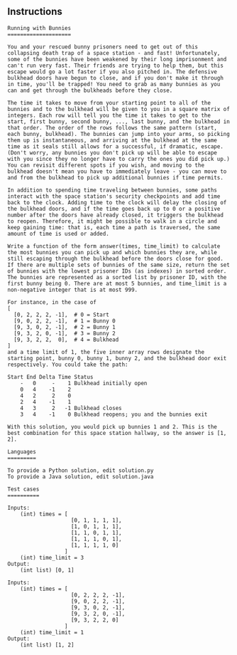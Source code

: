 ## Instructions
	Running with Bunnies
	====================

	You and your rescued bunny prisoners need to get out of this collapsing death trap of a space station - and fast! Unfortunately, some of the bunnies have been weakened by their long imprisonment and can't run very fast. Their friends are trying to help them, but this escape would go a lot faster if you also pitched in. The defensive bulkhead doors have begun to close, and if you don't make it through in time, you'll be trapped! You need to grab as many bunnies as you can and get through the bulkheads before they close. 

	The time it takes to move from your starting point to all of the bunnies and to the bulkhead will be given to you in a square matrix of integers. Each row will tell you the time it takes to get to the start, first bunny, second bunny, ..., last bunny, and the bulkhead in that order. The order of the rows follows the same pattern (start, each bunny, bulkhead). The bunnies can jump into your arms, so picking them up is instantaneous, and arriving at the bulkhead at the same time as it seals still allows for a successful, if dramatic, escape. (Don't worry, any bunnies you don't pick up will be able to escape with you since they no longer have to carry the ones you did pick up.) You can revisit different spots if you wish, and moving to the bulkhead doesn't mean you have to immediately leave - you can move to and from the bulkhead to pick up additional bunnies if time permits.

	In addition to spending time traveling between bunnies, some paths interact with the space station's security checkpoints and add time back to the clock. Adding time to the clock will delay the closing of the bulkhead doors, and if the time goes back up to 0 or a positive number after the doors have already closed, it triggers the bulkhead to reopen. Therefore, it might be possible to walk in a circle and keep gaining time: that is, each time a path is traversed, the same amount of time is used or added.

	Write a function of the form answer(times, time_limit) to calculate the most bunnies you can pick up and which bunnies they are, while still escaping through the bulkhead before the doors close for good. If there are multiple sets of bunnies of the same size, return the set of bunnies with the lowest prisoner IDs (as indexes) in sorted order. The bunnies are represented as a sorted list by prisoner ID, with the first bunny being 0. There are at most 5 bunnies, and time_limit is a non-negative integer that is at most 999.

	For instance, in the case of
	[
	  [0, 2, 2, 2, -1],  # 0 = Start
	  [9, 0, 2, 2, -1],  # 1 = Bunny 0
	  [9, 3, 0, 2, -1],  # 2 = Bunny 1
	  [9, 3, 2, 0, -1],  # 3 = Bunny 2
	  [9, 3, 2, 2,  0],  # 4 = Bulkhead
	]
	and a time limit of 1, the five inner array rows designate the starting point, bunny 0, bunny 1, bunny 2, and the bulkhead door exit respectively. You could take the path:

	Start End Delta Time Status
		-   0     -    1 Bulkhead initially open
		0   4    -1    2
		4   2     2    0
		2   4    -1    1
		4   3     2   -1 Bulkhead closes
		3   4    -1    0 Bulkhead reopens; you and the bunnies exit

	With this solution, you would pick up bunnies 1 and 2. This is the best combination for this space station hallway, so the answer is [1, 2].

	Languages
	=========

	To provide a Python solution, edit solution.py
	To provide a Java solution, edit solution.java

	Test cases
	==========

	Inputs:
		(int) times = [
						[0, 1, 1, 1, 1], 
						[1, 0, 1, 1, 1], 
						[1, 1, 0, 1, 1], 
						[1, 1, 1, 0, 1], 
						[1, 1, 1, 1, 0]
					  ]
		(int) time_limit = 3
	Output:
		(int list) [0, 1]

	Inputs:
		(int) times = [
						[0, 2, 2, 2, -1], 
						[9, 0, 2, 2, -1], 
						[9, 3, 0, 2, -1], 
						[9, 3, 2, 0, -1], 
						[9, 3, 2, 2, 0]
					  ]
		(int) time_limit = 1
	Output:
		(int list) [1, 2]